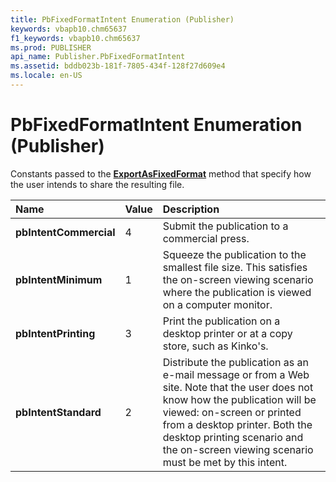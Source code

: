 ```yaml
---
title: PbFixedFormatIntent Enumeration (Publisher)
keywords: vbapb10.chm65637
f1_keywords: vbapb10.chm65637
ms.prod: PUBLISHER
api_name: Publisher.PbFixedFormatIntent
ms.assetid: bddb023b-181f-7805-434f-128f27d609e4
ms.locale: en-US
---
```



# PbFixedFormatIntent Enumeration (Publisher)

Constants passed to the  **[ExportAsFixedFormat](document.exportasfixedformat-method-publisher.md)** method that specify how the user intends to share the resulting file.



|**Name**|**Value**|**Description**|
|:-----|:-----|:-----|
| **pbIntentCommercial**|4|Submit the publication to a commercial press.|
| **pbIntentMinimum**|1|Squeeze the publication to the smallest file size. This satisfies the on-screen viewing scenario where the publication is viewed on a computer monitor.|
| **pbIntentPrinting**|3|Print the publication on a desktop printer or at a copy store, such as Kinko's.|
| **pbIntentStandard**|2|Distribute the publication as an e-mail message or from a Web site. Note that the user does not know how the publication will be viewed: on-screen or printed from a desktop printer. Both the desktop printing scenario and the on-screen viewing scenario must be met by this intent.|

